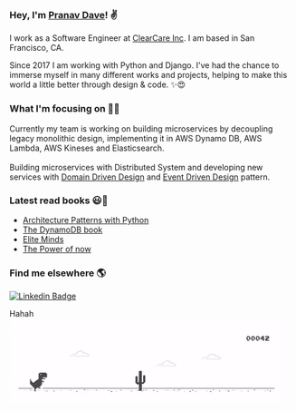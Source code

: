 ### Hey, I'm [Pranav Dave](http://pranavdave.me)! ✌

I work as a Software Engineer at [ClearCare Inc](https://www.clearcareonline.com/). I am based in San Francisco, CA.

Since 2017 I am working with Python and Django. I've had the chance to immerse myself in many different works and projects, helping to make this world a little better through design & code. ✨😍

### What I'm focusing on 👨‍💻

Currently my team is working on building microservices by decoupling legacy monolithic design, implementing it in AWS Dynamo DB, AWS Lambda, AWS Kineses and Elasticsearch. <br /><br />
Building microservices with Distributed System and developing new services with [Domain Driven Design](https://dddcommunity.org/learning-ddd/what_is_ddd/) and [Event Driven Design](https://martinfowler.com/articles/201701-event-driven.html) pattern.


### Latest read books  😃📖
- [Architecture Patterns with Python](https://www.oreilly.com/library/view/architecture-patterns-with/9781492052197/)
- [The DynamoDB book](https://www.dynamodbbook.com/)
- [Elite Minds](https://www.amazon.com/Elite-Minds-Differently-Competitive-Maximize/dp/1259836169)
- [The Power of now](https://www.amazon.com/Power-Now-Guide-Spiritual-Enlightenment/dp/1577314808/ref=sr_1_2?crid=2XD1MNEBKHWCY&dchild=1&keywords=the+power+of+now&qid=1597366806&s=books&sprefix=the+po%2Cstripbooks%2C226&sr=1-2)


### Find me elsewhere 🌎

[![Linkedin Badge](https://img.shields.io/badge/-LinkedIn-blue?style=flat-square&logo=Linkedin&logoColor=white&link=https://www.linkedin.com/in/harshkumarkhatri/)](https://www.linkedin.com/in/pranavdave893/)  

Hahah <br/>
![image](https://github.com/pranavdave893/pranavdave893/blob/master/dino.gif)